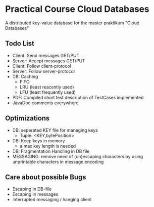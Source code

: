 # Practical Course Cloud Databases

A distributed key-value database for the master praktikum "Cloud Databases"

## Todo List
- Client: Send messages GET/PUT
- Server: Accept messages GET/PUT
- Client: Follow client-protocol 
- Server: Follow server-protocol 
- DB: Caching
  - FIFO
  - LRU (least reacently used)
  - LFU (least frequently used)
- PDF: Compiled short test description of TestCases implemented
- JavaDoc comments everywhere

## Optimizations
- DB: seperated KEY file for managing keys 
  - Tuple: <KEY,bytePosition>
- DB: Keep keys in memory 
  - a max key length is needed
- DB: Fragmentation Handling in DB file
- MESSAGING: remove need of (un)escaping characters by using unprintable characters in message encoding

## Care about possible Bugs
- Escaping in DB-file
- Escaping in messages
- Interrupted messaging / hanging client